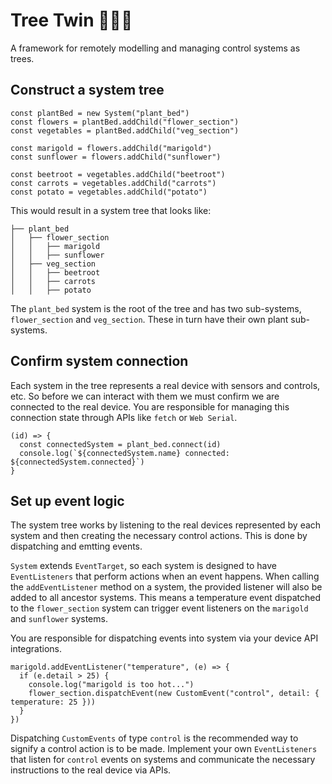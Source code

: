 # Tree Twin 🌲💠🌿

A framework for remotely modelling and managing control systems as trees.

## Construct a system tree

```
const plantBed = new System("plant_bed")
const flowers = plantBed.addChild("flower_section")
const vegetables = plantBed.addChild("veg_section")

const marigold = flowers.addChild("marigold")
const sunflower = flowers.addChild("sunflower")

const beetroot = vegetables.addChild("beetroot")
const carrots = vegetables.addChild("carrots")
const potato = vegetables.addChild("potato")
```

This would result in a system tree that looks like:

```
├── plant_bed
│   ├── flower_section
│   │   ├── marigold
│   │   ├── sunflower
│   ├── veg_section
│   │   ├── beetroot
│   │   ├── carrots
│   │   ├── potato
```

The `plant_bed` system is the root of the tree and has two sub-systems, `flower_section` and `veg_section`. These in turn have their own plant sub-systems.

## Confirm system connection

Each system in the tree represents a real device with sensors and controls, etc. So before we can interact with them we must confirm we are connected to the real device. You are responsible for managing this connection state through APIs like `fetch` or `Web Serial`.

```
(id) => {
  const connectedSystem = plant_bed.connect(id)
  console.log(`${connectedSystem.name} connected: ${connectedSystem.connected}`)
}
```

## Set up event logic

The system tree works by listening to the real devices represented by each system and then creating the necessary control actions. This is done by dispatching and emtting events.

`System` extends `EventTarget`, so each system is designed to have `EventListeners` that perform actions when an event happens. When calling the `addEventListener` method on a system, the provided listener will also be added to all ancestor systems. This means a temperature event dispatched to the `flower_section` system can trigger event listeners on the `marigold` and `sunflower` systems.

You are responsible for dispatching events into system via your device API integrations.

```
marigold.addEventListener("temperature", (e) => {
  if (e.detail > 25) {
    console.log("marigold is too hot...")
    flower_section.dispatchEvent(new CustomEvent("control", detail: { temperature: 25 }))
  }
})
```

Dispatching `CustomEvents` of type `control` is the recommended way to signify a control action is to be made. Implement your own `EventListeners` that listen for `control` events on systems and communicate the necessary instructions to the real device via APIs.
